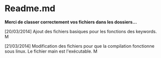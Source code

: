 Readme.md
========

**Merci de classer correctement vos fichiers dans les dossiers...**

[20/03/2014] Ajout des fichiers basiques pour les fonctions des keywords. M

[21/03/2014] Modification des fichiers pour que la compilation fonctionne sous linux. Le fichier main est l'exécutable. M
